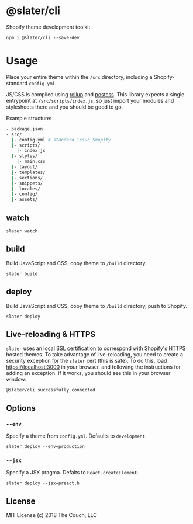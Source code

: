 # @slater/cli
Shopify theme development toolkit.

```
npm i @slater/cli --save-dev
```

# Usage
Place your entire theme within the `/src` directory, including a
Shopify-standard `config.yml`.

JS/CSS is compiled using [rollup](https://github.com/rollup/rollup) and
[postcss](https://github.com/postcss/postcss). This library expects a single
entrypoint at `/src/scripts/index.js`, so just import your modules and
stylesheets there and you should be good to go.

Example structure:
```bash
- package.json
- src/
  |- config.yml # standard issue Shopify
  |- scripts/
    |- index.js
  |- styles/
    |- main.css
  |- layout/
  |- templates/
  |- sections/
  |- snippets/
  |- locales/
  |- config/
  |- assets/
```

## watch
```
slater watch
```

## build
Build JavaScript and CSS, copy theme to `/build` directory.
```
slater build
```

## deploy
Build JavaScript and CSS, copy theme to `/build` directory, push to Shopify.
```
slater deploy
```

## Live-reloading & HTTPS
`slater` uses an local SSL certification to correspond with Shopify's HTTPS
hosted themes. To take advantage of live-reloading, you need to create a
security exception for the `slater` cert (this is safe). To do this, load
[https://localhost:3000](https://localhost:3000) in your browser, and following
the instructions for adding an exception. If it works, you should see this in
your browser window:
```
@slater/cli successfully connected
```

## Options
### `--env`
Specify a theme from `config.yml`. Defaults to `development`.
```
slater deploy --env=production
```

### `--jsx`
Specify a JSX pragma. Defalts to `React.createElement`.
```
slater deploy --jsx=preact.h
```

## License
MIT License
(c) 2018 The Couch, LLC
